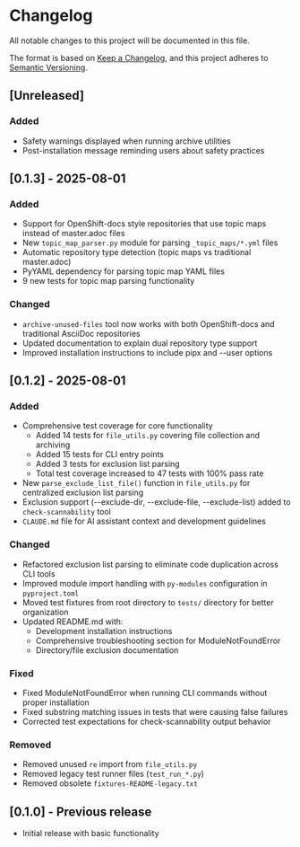 # Changelog

All notable changes to this project will be documented in this file.

The format is based on [Keep a Changelog](https://keepachangelog.com/en/1.0.0/),
and this project adheres to [Semantic Versioning](https://semver.org/spec/v2.0.0.html).

## [Unreleased]

### Added
- Safety warnings displayed when running archive utilities
- Post-installation message reminding users about safety practices

## [0.1.3] - 2025-08-01

### Added
- Support for OpenShift-docs style repositories that use topic maps instead of master.adoc files
- New `topic_map_parser.py` module for parsing `_topic_maps/*.yml` files
- Automatic repository type detection (topic maps vs traditional master.adoc)
- PyYAML dependency for parsing topic map YAML files
- 9 new tests for topic map parsing functionality

### Changed
- `archive-unused-files` tool now works with both OpenShift-docs and traditional AsciiDoc repositories
- Updated documentation to explain dual repository type support
- Improved installation instructions to include pipx and --user options

## [0.1.2] - 2025-08-01

### Added
- Comprehensive test coverage for core functionality
  - Added 14 tests for `file_utils.py` covering file collection and archiving
  - Added 15 tests for CLI entry points
  - Added 3 tests for exclusion list parsing
  - Total test coverage increased to 47 tests with 100% pass rate
- New `parse_exclude_list_file()` function in `file_utils.py` for centralized exclusion list parsing
- Exclusion support (--exclude-dir, --exclude-file, --exclude-list) added to `check-scannability` tool
- `CLAUDE.md` file for AI assistant context and development guidelines

### Changed
- Refactored exclusion list parsing to eliminate code duplication across CLI tools
- Improved module import handling with `py-modules` configuration in `pyproject.toml`
- Moved test fixtures from root directory to `tests/` directory for better organization
- Updated README.md with:
  - Development installation instructions
  - Comprehensive troubleshooting section for ModuleNotFoundError
  - Directory/file exclusion documentation

### Fixed
- Fixed ModuleNotFoundError when running CLI commands without proper installation
- Fixed substring matching issues in tests that were causing false failures
- Corrected test expectations for check-scannability output behavior

### Removed
- Removed unused `re` import from `file_utils.py`
- Removed legacy test runner files (`test_run_*.py`)
- Removed obsolete `fixtures-README-legacy.txt`

## [0.1.0] - Previous release
- Initial release with basic functionality